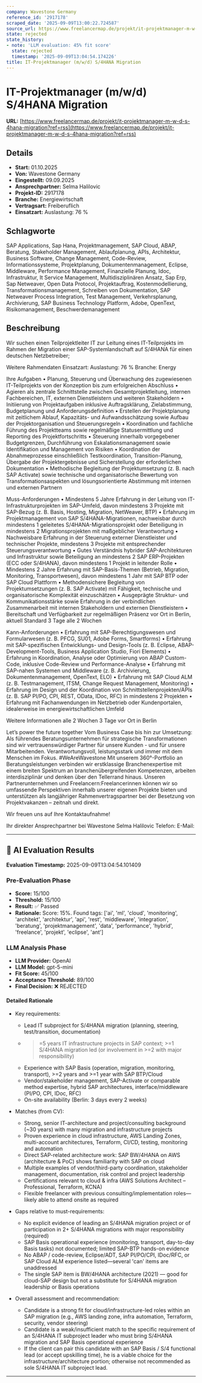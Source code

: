 ```yaml
---
company: Wavestone Germany
reference_id: '2917178'
scraped_date: '2025-09-09T13:00:22.724587'
source_url: https://www.freelancermap.de/projekt/it-projektmanager-m-w-d-s-4hana-migration?ref=rss
state: rejected
state_history:
- note: 'LLM evaluation: 45% fit score'
  state: rejected
  timestamp: '2025-09-09T13:04:54.174226'
title: IT-Projektmanager (m/w/d) S/4HANA Migration
---
```



# IT-Projektmanager (m/w/d) S/4HANA Migration
**URL:** [https://www.freelancermap.de/projekt/it-projektmanager-m-w-d-s-4hana-migration?ref=rss](https://www.freelancermap.de/projekt/it-projektmanager-m-w-d-s-4hana-migration?ref=rss)
## Details
- **Start:** 01.10.2025
- **Von:** Wavestone Germany
- **Eingestellt:** 09.09.2025
- **Ansprechpartner:** Selma Halilovic
- **Projekt-ID:** 2917178
- **Branche:** Energiewirtschaft
- **Vertragsart:** Freiberuflich
- **Einsatzart:** Auslastung: 76 %

## Schlagworte
SAP Applications, Sap Hana, Projektmanagement, SAP Cloud, ABAP, Beratung, Stakeholder Management, Ablaufplanung, APIs, Architektur, Business Software, Change Management, Code-Review, Informationssysteme, Projektplanung, Dokumentenmanagement, Eclipse, Middleware, Performance Management, Finanzielle Planung, Idoc, Infrastruktur, It Service Management, Multidisziplinären Ansatz, Sap Erp, Sap Netweaver, Open Data Protocol, Projektauftrag, Kostenmodellierung, Transformationsmanagement, Schreiben von Dokumentation, SAP Netweaver Process Integration, Test Management, Verkehrsplanung, Archivierung, SAP Business Technology Platform, Adobe, OpenText, Risikomanagement, Beschwerdemanagement

## Beschreibung
Wir suchen einen Teilprojektleiter IT zur Leitung eines IT-Teilprojekts im Rahmen der Migration einer SAP-Systemlandschaft auf S/4HANA für einen deutschen Netzbetreiber;

Weitere Rahmendaten
Einsatzart:
Auslastung: 76 %
Branche: Energy

Ihre Aufgaben
• Planung, Steuerung und Überwachung des zugewiesenen IT-Teilprojekts von der Konzeption bis zum erfolgreichen Abschluss
• Agieren als zentrale Schnittstelle zwischen Gesamtprojektleitung, internen Fachbereichen, IT, externen Dienstleistern und weiteren Stakeholdern
• Initiierung von Projektaufgaben inklusive Auftragsklärung, Zielabstimmung, Budgetplanung und Anforderungsdefinition
• Erstellen der Projektplanung mit zeitlichem Ablauf, Kapazitäts- und Aufwandsschätzung sowie Aufbau der Projektorganisation und Steuerungsregeln
• Koordination und fachliche Führung des Projektteams sowie regelmäßige Statusermittlung und Reporting des Projektfortschritts
• Steuerung innerhalb vorgegebener Budgetgrenzen, Durchführung von Eskalationsmanagement sowie Identifikation und Management von Risiken
• Koordination der Abnahmeprozesse einschließlich Testkoordination, Transition-Planung, Übergabe der Projektergebnisse und Sicherstellung der erforderlichen Dokumentation
• Methodische Begleitung der Projektumsetzung (z. B. nach SAP Activate) sowie technische und organisatorische Bewertung von Transformationsaspekten und lösungsorientierte Abstimmung mit internen und externen Partnern

Muss-Anforderungen
• Mindestens 5 Jahre Erfahrung in der Leitung von IT-Infrastrukturprojekten im SAP-Umfeld, davon mindestens 3 Projekte mit SAP-Bezug (z. B. Basis, Hosting, Migration, NetWeaver, BTP)
• Erfahrung im Projektmanagement von SAP S/4HANA-Migrationen, nachweisbar durch mindestens 1 geleitetes S/4HANA-Migrationsprojekt oder Beteiligung in mindestens 2 Migrationsprojekten mit maßgeblicher Verantwortung
• Nachweisbare Erfahrung in der Steuerung externer Dienstleister und technischer Projekte, mindestens 3 Projekte mit entsprechender Steuerungsverantwortung
• Gutes Verständnis hybrider SAP-Architekturen und Infrastruktur sowie Beteiligung an mindestens 2 SAP ERP-Projekten (ECC oder S/4HANA), davon mindestens 1 Projekt in leitender Rolle
• Mindestens 2 Jahre Erfahrung mit SAP-Basis-Themen (Betrieb, Migration, Monitoring, Transportwesen), davon mindestens 1 Jahr mit SAP BTP oder SAP Cloud Plattform
• Methodensichere Begleitung von Projektumsetzungen (z. B. SAP Activate) mit Fähigkeit, technische und organisatorische Komplexität einzuschätzen
• Ausgeprägte Struktur- und Kommunikationsstärke sowie Erfahrung in der verbindlichen Zusammenarbeit mit internen Stakeholdern und externen Dienstleistern
• Bereitschaft und Verfügbarkeit zur regelmäßigen Präsenz vor Ort in Berlin, aktuell Standard 3 Tage alle 2 Wochen

Kann-Anforderungen
• Erfahrung mit SAP-Berechtigungswesen und Formularwesen (z. B. PFCG, SU01, Adobe Forms, Smartforms)
• Erfahrung mit SAP-spezifischen Entwicklungs- und Design-Tools (z. B. Eclipse, ABAP-Development-Tools, Business Application Studio, Fiori Elements)
• Erfahrung in Koordination, Analyse oder Optimierung von ABAP Custom-Code, inklusive Code-Review und Performance-Analyse
• Erfahrung mit SAP-nahen Systemen und Middleware (z. B. Archivierung, Dokumentenmanagement, OpenText, ELO)
• Erfahrung mit SAP Cloud ALM (z. B. Testmanagement, ITSM, Change Request Management, Monitoring)
• Erfahrung im Design und der Koordination von Schnittstellenprojekten/APIs (z. B. SAP PI/PO, CPI, REST, OData, IDoc, RFC) in mindestens 2 Projekten
• Erfahrung mit Fachanwendungen im Netzbetrieb oder Kundenportalen, idealerweise im energiewirtschaftlichen Umfeld

Weitere Informationen
alle 2 Wochen 3 Tage vor Ort in Berlin

Let’s power the future together
Vom Business Case bis hin zur Umsetzung: Als führendes Beratungsunternehmen für strategische Transformationen sind wir vertrauenswürdiger Partner für unsere Kunden - und für unsere Mitarbeitenden. Verantwortungsvoll, leistungsstark und immer mit dem Menschen im Fokus. #WeAreWavestone
Mit unserem 360°-Portfolio an Beratungsleistungen verbinden wir erstklassige Branchenexpertise mit einem breiten Spektrum an branchenübergreifenden Kompetenzen, arbeiten interdisziplinär und denken über den Tellerrand hinaus. Unseren Partnerunternehmen und Freelancern:Freelancerinnen können wir so umfassende Perspektiven innerhalb unserer eigenen Projekte bieten und unterstützen als langjähriger Rahmenvertragspartner bei der Besetzung von Projektvakanzen – zeitnah und direkt.

Wir freuen uns auf Ihre Kontaktaufnahme!

Ihr direkter Ansprechpartner bei Wavestone
Selma Halilovic
Telefon:
E-Mail:

---

## 🤖 AI Evaluation Results

**Evaluation Timestamp:** 2025-09-09T13:04:54.101409

### Pre-Evaluation Phase
- **Score:** 15/100
- **Threshold:** 15/100
- **Result:** ✅ Passed
- **Rationale:** Score: 15%. Found tags: ['ai', 'ml', 'cloud', 'monitoring', 'architekt', 'architektur', 'api', 'rest', 'middleware', 'integration', 'beratung', 'projektmanagement', 'data', 'performance', 'hybrid', 'freelance', 'projekt', 'eclipse', 'ant']

### LLM Analysis Phase
- **LLM Provider:** OpenAI
- **LLM Model:** gpt-5-mini
- **Fit Score:** 45/100
- **Acceptance Threshold:** 89/100
- **Final Decision:** ❌ REJECTED

#### Detailed Rationale
- Key requirements:
  - Lead IT subproject for S/4HANA migration (planning, steering, test/transition, documentation)
  - >=5 years IT infrastructure projects in SAP context; >=1 S/4HANA migration led (or involvement in >=2 with major responsibility)
  - Experience with SAP Basis (operation, migration, monitoring, transport), >=2 years and >=1 year with SAP BTP/Cloud
  - Vendor/stakeholder management, SAP-Activate or comparable method expertise, hybrid SAP architectures, interface/middleware (PI/PO, CPI, IDoc, RFC)
  - On-site availability (Berlin: 3 days every 2 weeks)

- Matches (from CV):
  - Strong, senior IT-architecture and project/consulting background (~30 years) with many migration and infrastructure projects
  - Proven experience in cloud infrastructure, AWS Landing Zones, multi-account architectures, Terraform, CI/CD, testing, monitoring and automation
  - Direct SAP-related architecture work: SAP BW/4HANA on AWS (architecture & PoC) shows familiarity with SAP on cloud
  - Multiple examples of vendor/third-party coordination, stakeholder management, documentation, risk control and project leadership
  - Certifications relevant to cloud & infra (AWS Solutions Architect – Professional, Terraform, KCNA)
  - Flexible freelancer with previous consulting/implementation roles—likely able to attend onsite as required

- Gaps relative to must-requirements:
  - No explicit evidence of leading an S/4HANA migration project or of participation in 2+ S/4HANA migrations with major responsibility (required)
  - SAP Basis operational experience (monitoring, transport, day-to-day Basis tasks) not documented; limited SAP-BTP hands-on evidence
  - No ABAP / code-review, Eclipse/ADT, SAP PI/PO/CPI, IDoc/RFC, or SAP Cloud ALM experience listed—several 'can' items are unaddressed
  - The single SAP item is BW/4HANA architecture (2021) — good for cloud-SAP design but not a substitute for S/4HANA migration leadership or Basis operations

- Overall assessment and recommendation:
  - Candidate is a strong fit for cloud/infrastructure-led roles within an SAP migration (e.g., AWS landing zone, infra automation, Terraform, security, vendor steering)
  - Candidate is a weak/insufficient match to the specific requirement of an S/4HANA IT subproject leader who must bring S/4HANA migration and SAP Basis operational experience
  - If the client can pair this candidate with an SAP Basis / S/4 functional lead (or accept upskilling time), he is a viable choice for the infrastructure/architecture portion; otherwise not recommended as sole S/4HANA IT subproject lead.

---
